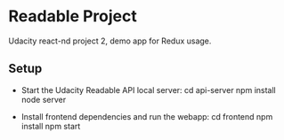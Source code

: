 # Readable Project
Udacity react-nd project 2, demo app for Redux usage.

## Setup
- Start the Udacity Readable API local server:
cd api-server
npm install
node server

- Install frontend dependencies and run the webapp:
cd frontend
npm install
npm start